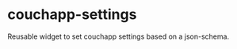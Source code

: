couchapp-settings
=================

Reusable widget to set couchapp settings based on a json-schema.